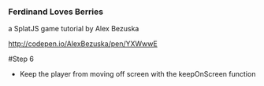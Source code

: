 ### Ferdinand Loves Berries
a SplatJS game tutorial by Alex Bezuska

http://codepen.io/AlexBezuska/pen/YXWwwE

#Step 6
- Keep the player from moving off screen with the keepOnScreen function